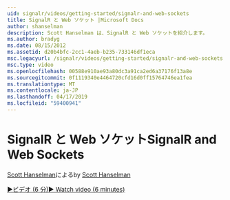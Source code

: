 ```yaml
---
uid: signalr/videos/getting-started/signalr-and-web-sockets
title: SignalR と Web ソケット |Microsoft Docs
author: shanselman
description: Scott Hanselman は、SignalR と Web ソケットを紹介します。
ms.author: bradyg
ms.date: 08/15/2012
ms.assetid: d20b4bfc-2cc1-4aeb-b235-733146df1eca
msc.legacyurl: /signalr/videos/getting-started/signalr-and-web-sockets
msc.type: video
ms.openlocfilehash: 00588e910ae93a80dc3a91ca2ed6a37176f13a8e
ms.sourcegitcommit: 0f1119340e4464720cfd16d0ff15764746ea1fea
ms.translationtype: MT
ms.contentlocale: ja-JP
ms.lasthandoff: 04/17/2019
ms.locfileid: "59400941"
---
```

# <a name="signalr-and-web-sockets"></a><span data-ttu-id="5cc4a-103">SignalR と Web ソケット</span><span class="sxs-lookup"><span data-stu-id="5cc4a-103">SignalR and Web Sockets</span></span>

<span data-ttu-id="5cc4a-104">[Scott Hanselman](https://github.com/shanselman)による</span><span class="sxs-lookup"><span data-stu-id="5cc4a-104">by [Scott Hanselman](https://github.com/shanselman)</span></span>

[<span data-ttu-id="5cc4a-105">&#9654;ビデオ (6 分)</span><span class="sxs-lookup"><span data-stu-id="5cc4a-105">&#9654; Watch video (6 minutes)</span></span>](https://channel9.msdn.com/Blogs/ASP-NET-Site-Videos/signalr-and-web-sockets)
